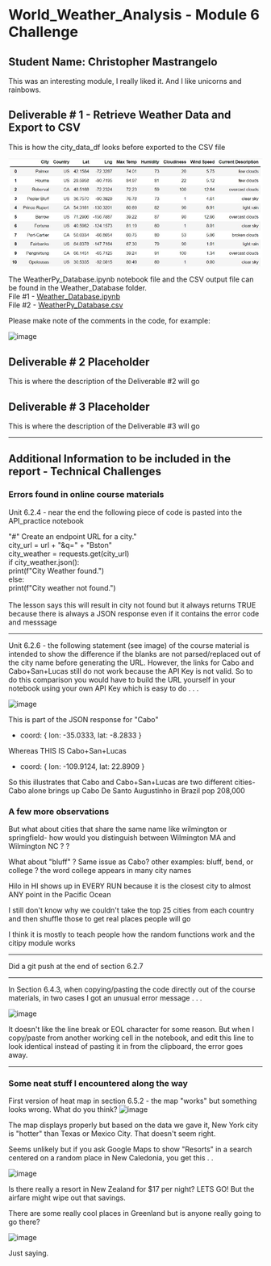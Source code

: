 # World_Weather_Analysis - Module 6 Challenge
## Student Name: Christopher Mastrangelo

This was an interesting module, I really liked it.  And I like unicorns and rainbows.

## Deliverable # 1 - Retrieve Weather Data and Export to CSV

This is how the city_data_df looks before exported to the CSV file 

![image](./Weather_Database/gwu20210806_city_data_df_head_image.JPG)

The WeatherPy_Database.ipynb notebook file and the CSV output file can be found in the Weather_Database folder. 
<br>File #1 - 
<a href="https://github.com/gcmastra/World_Weather_Analysis/blob/8e19b7e0cab8a8b902a97545805449c652c1be8b/Weather_Database/Weather_Database.ipynb">Weather_Database.ipynb</a>
<br>File #2 - 
<a href="https://github.com/gcmastra/World_Weather_Analysis/blob/8e19b7e0cab8a8b902a97545805449c652c1be8b/Weather_Database/WeatherPy_Database.csv">WeatherPy_Database.csv</a>

Please make note of the comments in the code, for example: 

![image](https://user-images.githubusercontent.com/86205000/128585765-265e4353-26c3-4bf0-a125-10be5e793757.png)


## Deliverable # 2 Placeholder

This is where the description of the Deliverable #2 will go

## Deliverable # 3 Placeholder

This is where the description of the Deliverable #3 will go


<hr>

## Additional Information to be included in the report - Technical Challenges
### Errors found in online course materials

Unit 6.2.4 - near the end the following piece of code is pasted into the API_practice notebook

"#" Create an endpoint URL for a city."<br>
city_url = url + "&q=" + "Bston"<br>
city_weather = requests.get(city_url)<br>
if city_weather.json():<br>
  print(f"City Weather found.")<br>
else:<br>
  print(f"City weather not found.")<br>
<br>
The lesson says this will result in city not found but it always returns TRUE because there is always a JSON response even if it contains the error code and messsage
<hr>
Unit 6.2.6 - the following statement (see image) of the course material is intended to show the difference if the blanks are not parsed/replaced out of the city name before
generating the URL.  However, the links for Cabo and Cabo+San+Lucas still do not work because the API Key is not valid.  So to do this comparison you would 
have to build the URL yourself in your notebook using your own API Key which is easy to do . . . 

![image](https://user-images.githubusercontent.com/86205000/127163664-fc99fc7e-468b-491d-bdae-6d8bb1f0ef0a.png)

This is part of the JSON response for "Cabo"<br>
<ul><li>coord: {
lon: -35.0333,
lat: -8.2833
}</li>
</ul>

Whereas THIS IS Cabo+San+Lucas<br>
<ul>
  <li>coord: {
lon: -109.9124,
lat: 22.8909
}</li></ul>

So this illustrates that Cabo and Cabo+San+Lucas are two different cities- Cabo alone brings up Cabo De Santo Augustinho in Brazil pop 208,000

### A few more observations

But what about cities that share the same name like wilmington or springfield- how would you distinguish between Wilmington MA and Wilmington NC  ? ?

What about "bluff" ? Same issue as Cabo? other examples: bluff, bend,  or college ? the word college appears in many city names 

Hilo in HI shows up in EVERY RUN because it is the closest city to almost ANY point in the Pacific Ocean

I still don't know why we couldn't take the top 25 cities from each country and then shuffle those to get real places people will go

I think it is mostly to teach people how the random functions work and the citipy module works

<hr>

Did a git push at the end of section 6.2.7

<hr>


In Section 6.4.3, when copying/pasting the code directly out of the course materials, in two cases I got an unusual error message . . .

![image](https://user-images.githubusercontent.com/86205000/127552457-8e6d974a-bbc3-4963-ae14-29be921f05ee.png)

It doesn't like the line break or EOL character for some reason.  But when I copy/paste from another working cell in the notebook, 
and edit this line to look identical instead of pasting it in from the clipboard, the error goes away. 

<hr>

### Some neat stuff I encountered along the way

First version of heat map in section 6.5.2 - the map "works" but something looks wrong.  What do you think? 
![image](https://user-images.githubusercontent.com/86205000/127306793-cff5c81a-b80f-4351-a36c-b5f417c86ca5.png)

The map displays properly but based on the data we gave it, New York city is "hotter" than Texas or Mexico City.  That doesn't seem right.

Seems unlikely but if you ask Google Maps to show "Resorts" in a search centered on a random place in New Caledonia, you get this . . 

![image](https://user-images.githubusercontent.com/86205000/127017078-20df8dce-0825-4dea-8c66-d0cc5bf09680.png)

Is there really a resort in New Zealand for $17 per night? LETS GO! But the airfare might wipe out that savings.

There are some really cool places in Greenland but is anyone really going to go there? 

![image](https://user-images.githubusercontent.com/86205000/127206910-a690c432-bded-4438-bf1c-4c746a49797d.png)

Just saying.  

